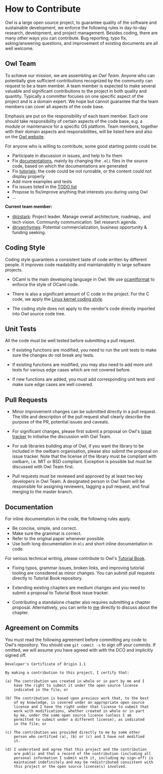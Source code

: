 # How to Contribute

Owl is a large open source project, to guarantee quality of the software and sustainable development, we enforce the following rules in day-to-day research, development, and project management.
Besides coding, there are many other ways you can contribute. Bug reporting, typo fix, asking/answering questions, and improvement of existing documents are all well welcome.

## Owl Team 

To achieve our mission, we are assembling an *Owl Team*. Anyone who can potentially give sufficient contributions recognized by the community can request to be a team member.
A team member is expected to make several valuable and significant contributions to the project in both quality and quantity. 
Typically a committer focuses on one specific aspect of the project and is a domain expert. 
We hope but cannot guarantee that the team members can cover all aspects of the code base.


Emphasis are put on the responsibility of each team member.
Each one should take responsibility of certain aspects of the code base, e.g. a module or maintenance for a specific OS platform.
Team members, together with their domain aspects and responsibilities, will be listed here and also on the [Owl website](https://ocaml.xyz/).

For anyone who is willing to contribute, some good starting points could be:
- Participate in discussion in issues, and help to fix them
- Fix [documentations](https://ocaml.xyz/docs/), mainly by changing the `.mli` files in the source code, based on which the documentations are generated
- Fix [tutorials](https://ocaml.xyz/tutorial/); the code could be not runnable, or the content could not display properly
- Add more examples and tests
- Fix issues listed in the [TODO list](https://github.com/orgs/owlbarn/projects/2/views/2)
- Propose to fix/improve anything that interests you during using Owl
- ... 

**Current team member:**

- [@jzstark](https://github.com/jzstark): Project leader. Manage overall architecture, roadmap，and tech vision. Community communication. Set research agenda.
- [@ryanrhymes](https://github.com/ryanrhymes): Potential commercialization, business opportunity & funding seeking.


## Coding Style

Coding style guarantees a consistent taste of code written by different people. It improves code readability and maintainability in large software projects. 

- OCaml is the main developing language in Owl. We use [ocamlformat](https://github.com/ocaml-ppx/ocamlformat) to enforce the style of OCaml code. 

- There is also a significant amount of C code in the project. For the C code, we apply the [Linux kernel coding style](https://www.kernel.org/doc/html/v4.10/process/coding-style.html). 

- The coding style does not apply to the vendor's code directly imported into Owl source code tree.


## Unit Tests

All the code must be well tested before submitting a pull request.

- If existing functions are modified, you need to run the unit tests to make sure the changes do not break any tests.

- If existing functions are modified, you may also need to add more unit tests for various edge cases which are not covered before.

- If new functions are added, you must add corresponding unit tests and make sure edge cases are well covered.


## Pull Requests

- Minor improvement changes can be submitted directly in a pull request. The title and description of the pull request shall clearly describe the purpose of the PR, potential issues and caveats.

- For significant changes, please first submit a proposal on Owl's [issue tracker](https://github.com/owlbarn/owl/issues) to initialise the discussion with Owl Team.

- For sub libraries building atop of Owl, if you want the library to be included in the owlbarn organisation, please also submit the proposal on issue tracker. Note that the license of the library must be compliant with owlbarn, i.e. MIT or BSD compliant. Exception is possible but must be discussed with Owl Team first.

- Pull requests must be reviewed and approved by at least two key developers in Owl Team. A designated person in Owl Team will be responsible for assigning reviewers, tagging a pull request, and final merging to the master branch.


## Documentation

For inline documentation in the code, the following rules apply.

- Be concise, simple, and correct.
- Make sure the grammar is correct.
- Refer to the original paper whenever possible.
- Use both long documentation in `mli` and short inline documentation in code.

For serious technical writing, please contribute to Owl's [Tutorial Book](https://github.com/owlbarn/owl_tutorials).

- Fixing typos, grammar issues, broken links, and improving tutorial tooling are considered as minor changes. You can submit pull requests directly to Tutorial Book repository.

- Extending existing chapters are medium changes and you need to submit a proposal to Tutorial Book issue tracker.

- Contributing a standalone chapter also requires submitting a chapter proposal. Alternatively, you can write to [me](rho.ajax@gmail.com) directly to discuss about the chapter.


## Agreement on Commits

You must read the following agreement before committing any code to Owl's repository. You should use `git commit -s` to sign off your commits. If omitted, we will assume you have agreed with with the DCO and implicitly signed off.

```text
Developer's Certificate of Origin 1.1

By making a contribution to this project, I certify that:

(a) The contribution was created in whole or in part by me and I
    have the right to submit it under the open source license
    indicated in the file; or

(b) The contribution is based upon previous work that, to the best
    of my knowledge, is covered under an appropriate open source
    license and I have the right under that license to submit that
    work with modifications, whether created in whole or in part
    by me, under the same open source license (unless I am
    permitted to submit under a different license), as indicated
    in the file; or

(c) The contribution was provided directly to me by some other
    person who certified (a), (b) or (c) and I have not modified
    it.

(d) I understand and agree that this project and the contribution
    are public and that a record of the contribution (including all
    personal information I submit with it, including my sign-off) is
    maintained indefinitely and may be redistributed consistent with
    this project or the open source license(s) involved.
```